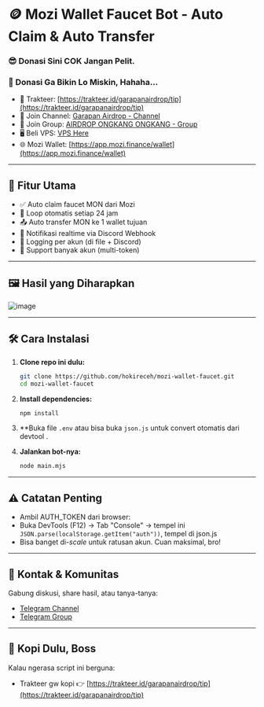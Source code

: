 
# 🪙 Mozi Wallet Faucet Bot - Auto Claim & Auto Transfer

### 😎 Donasi Sini COK Jangan Pelit.
### 💸 Donasi Ga Bikin Lo Miskin, Hahaha...

- 🍵 Trakteer: [https://trakteer.id/garapanairdrop/tip](https://trakteer.id/garapanairdrop/tip)
- 📢 Join Channel: [Garapan Airdrop - Channel](https://t.me/garapanairdrop_indonesia)
- 💬 Join Group: [AIRDROP ONGKANG ONGKANG - Group](https://t.me/ongkang_ongkang)
- 🖥️ Beli VPS: [VPS Here](https://bit.ly/vps-here)
- 🌐 Mozi Wallet: [https://app.mozi.finance/wallet](https://app.mozi.finance/wallet)

---

## 🎯 Fitur Utama

- ✅ Auto claim faucet MON dari Mozi
- 🔁 Loop otomatis setiap 24 jam
- 📤 Auto transfer MON ke 1 wallet tujuan
- 🔔 Notifikasi realtime via Discord Webhook
- 📄 Logging per akun (di file + Discord)
- 🔐 Support banyak akun (multi-token)

---

## 🖼️ Hasil yang Diharapkan

![image](https://github.com/user-attachments/assets/24143a3a-8cd8-44f0-b297-b415d03b0646)

---

## 🛠️ Cara Instalasi

1. **Clone repo ini dulu:**
   ```bash
   git clone https://github.com/hokireceh/mozi-wallet-faucet.git
   cd mozi-wallet-faucet
   ```

2. **Install dependencies:**
   ```bash
   npm install
   ```

3. **Buka file `.env` atau bisa buka `json.js` untuk convert otomatis dari devtool .

4. **Jalankan bot-nya:**
   ```bash
   node main.mjs
   ```

---

## ⚠️ Catatan Penting

- Ambil AUTH_TOKEN dari browser:
- Buka DevTools (F12) → Tab "Console" → tempel ini ```JSON.parse(localStorage.getItem("auth"))```, tempel di json.js
- Bisa banget di-*scale* untuk ratusan akun. Cuan maksimal, bro!

---

## 🤝 Kontak & Komunitas

Gabung diskusi, share hasil, atau tanya-tanya:
- [Telegram Channel](https://t.me/garapanairdrop_indonesia)
- [Telegram Group](https://t.me/ongkang_ongkang)

---

## 🧉 Kopi Dulu, Boss

Kalau ngerasa script ini berguna:
- Trakteer gw kopi 👉 [https://trakteer.id/garapanairdrop/tip](https://trakteer.id/garapanairdrop/tip)

